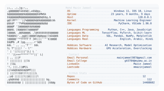 <picture>
  <source srcset="https://raw.githubusercontent.com/mmazinjameel/mmazinjameel/main/dark_mode.svg?v=1755159331" media="(prefers-color-scheme: dark)">
  <img src="https://raw.githubusercontent.com/mmazinjameel/mmazinjameel/main/light_mode.svg?v=1755159331">
</picture>
